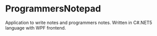 # ProgrammersNotepad
Application to write notes and programmers notes. Written in C#.NET5 language with WPF frontend.
